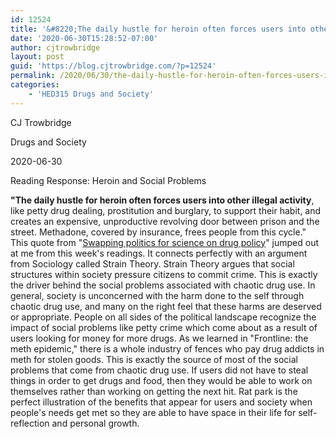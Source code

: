 ```yaml
---
id: 12524
title: '&#8220;The daily hustle for heroin often forces users into other illegal activity&#8221;'
date: '2020-06-30T15:28:52-07:00'
author: cjtrowbridge
layout: post
guid: 'https://blog.cjtrowbridge.com/?p=12524'
permalink: /2020/06/30/the-daily-hustle-for-heroin-often-forces-users-into-other-illegal-activity/
categories:
    - 'HED315 Drugs and Society'
---
```


CJ Trowbridge

Drugs and Society

2020-06-30

Reading Response: Heroin and Social Problems

**"The daily hustle for heroin often forces users into other illegal activity**, like petty drug dealing, prostitution and burglary, to support their habit, and creates an expensive, unproductive revolving door between prison and the street. Methadone, covered by insurance, frees people from this cycle." This quote from "[Swapping politics for science on drug policy](https://www.thenation.com/article/archive/swapping-politics-science-drug-policy/)" jumped out at me from this week's readings. It connects perfectly with an argument from Sociology called Strain Theory. Strain Theory argues that social structures within society pressure citizens to commit crime. This is exactly the driver behind the social problems associated with chaotic drug use. In general, society is unconcerned with the harm done to the self through chaotic drug use, and many on the right feel that these harms are deserved or appropriate. People on all sides of the political landscape recognize the impact of social problems like petty crime which come about as a result of users looking for money for more drugs. As we learned in "Frontline: the meth epidemic," there is a whole industry of fences who pay drug addicts in meth for stolen goods. This is exactly the source of most of the social problems that come from chaotic drug use. If users did not have to steal things in order to get drugs and food, then they would be able to work on themselves rather than working on getting the next hit. Rat park is the perfect illustration of the benefits that appear for users and society when people's needs get met so they are able to have space in their life for self-reflection and personal growth.